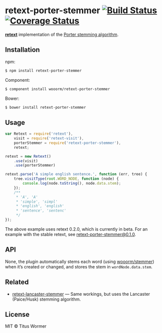 # retext-porter-stemmer [![Build Status](https://img.shields.io/travis/wooorm/retext-porter-stemmer.svg?style=flat)](https://travis-ci.org/wooorm/retext-porter-stemmer) [![Coverage Status](https://img.shields.io/coveralls/wooorm/retext-porter-stemmer.svg?style=flat)](https://coveralls.io/r/wooorm/retext-porter-stemmer?branch=master)

**[retext](https://github.com/wooorm/retext "Retext")** implementation of the [Porter stemming algorithm](http://tartarus.org/martin/PorterStemmer/).

## Installation

npm:
```sh
$ npm install retext-porter-stemmer
```

Component:
```sh
$ component install wooorm/retext-porter-stemmer
```

Bower:
```sh
$ bower install retext-porter-stemmer
```

## Usage

```js
var Retext = require('retext'),
    visit = require('retext-visit'),
    porterStemmer = require('retext-porter-stemmer'),
    retext;

retext = new Retext()
    .use(visit)
    .use(porterStemmer)

retext.parse('A simple english sentence.', function (err, tree) {
    tree.visitType(root.WORD_NODE, function (node) {
        console.log(node.toString(), node.data.stem);
    });
    /**
     * 'A', 'A'
     * 'simple', 'simpl'
     * 'english', 'english'
     * 'sentence', 'sentenc'
     */
});
```

The above example uses retext 0.2.0, which is currently in beta. For an example with the stable retext, see [retext-porter-stemmer@0.1.0](https://github.com/wooorm/retext-porter-stemmer/tree/0.1.0).

## API

None, the plugin automatically stems each word (using [wooorm/stemmer](https://github.com/wooorm/stemmer)) when it’s created or changed, and stores the stem in `wordNode.data.stem`.

## Related

- [retext-lancaster-stemmer](https://github.com/wooorm/retext-lancaster-stemmer) — Same workings, but uses the Lancaster (Paice/Husk) stemming algorithm.

## License

MIT © Titus Wormer
